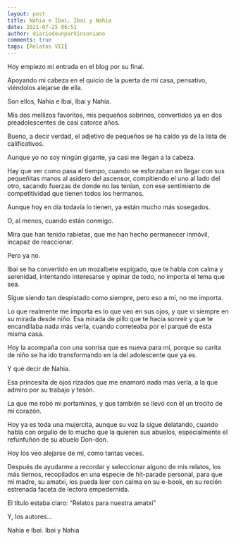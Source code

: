 ```yaml
---
layout: post
title: Nahia e Ibai. Ibai y Nahia
date: 2021-07-25 06:51
author: diariodeunparkinsoniano
comments: true
tags: [Relatos VII]
---
```


Hoy empiezo mi entrada en el blog por su final.

Apoyando mi cabeza en el quicio de la puerta de mi casa, pensativo, viéndolos alejarse de ella.

Son ellos, Nahia e Ibai, Ibai y Nahia.

Mis dos mellizos favoritos, mis pequeños sobrinos, convertidos ya en dos preadolescentes de casi catorce años.

Bueno, a decir verdad, el adjetivo de pequeños se ha caído ya de la lista de calificativos.

Aunque yo no soy ningún gigante, ya casi me llegan a la cabeza.

Hay que ver como pasa el tiempo, cuando se esforzaban en llegar con sus pequeñitas manos al asidero del ascensor, compitiendo el uno al lado del otro, sacando fuerzas de donde no las tenían, con ese sentimiento de competitividad que tienen todos los hermanos.

Aunque hoy en día todavía lo tienen, ya están mucho más sosegados.

O, al menos, cuando están conmigo.

Mira que han tenido rabietas, que me han hecho permanecer inmóvil, incapaz de reaccionar.

Pero ya no.

Ibai se ha convertido en un mozalbete espigado, que te habla con calma y serenidad, intentando interesarse y opinar de todo, no importa el tema que sea.

Sigue siendo tan despistado como siempre, pero eso a mí, no me importa.

Lo que realmente me importa es lo que veo en sus ojos, y que vi siempre en su mirada desde niño. Esa mirada de pillo que te hacía sonreír y que te encandilaba nada más verla, cuando correteaba por el parqué de esta misma casa.

Hoy la acompaña con una sonrisa que es nueva para mí, porque su carita de niño se ha ido transformando en la del adolescente que ya es.

Y qué decir de Nahia.

Esa princesita de ojos rizados que me enamoró nada más verla, a la que admiro por su trabajo y tesón.

La que me robó mi portaminas, y que también se llevó con él un trocito de mi corazón.

Hoy ya es toda una mujercita, aunque su voz la sigue delatando, cuando habla con orgullo de lo mucho que la quieren sus abuelos, especialmente el refunfuñón de su abuelo Don-don.

Hoy los veo alejarse de mí, como tantas veces.

Después de ayudarme a recordar y seleccionar alguno de mis relatos, los más tiernos, recopilados en una especie de hit-parade personal, para que mi madre, su amatxi, los pueda leer con calma en su e-book, en su recién estrenada faceta de lectora empedernida.

El título estaba claro: “Relatos para nuestra amatxi”

Y, los autores…

 Nahia e Ibai. Ibai y Nahia

